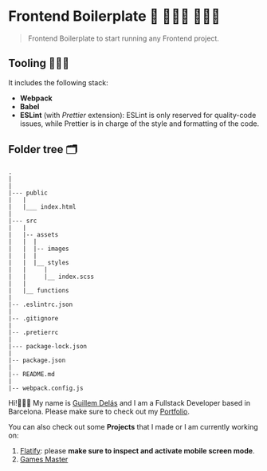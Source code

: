 # Frontend Boilerplate 🎨 👩🏽‍🎨 👨🏾‍🎨

> Frontend Boilerplate to start running any Frontend project.

## Tooling 🧑🏽‍💻

It includes the following stack:

- **Webpack**
- **Babel**
- **ESLint** (with _Prettier_ extension): ESLint is only reserved for quality-code issues, while Prettier is in charge of the style and formatting of the code.

## Folder tree 🗂

```
.
|
|
|--- public
|   |
|   |___ index.html
|
|--- src
|   |
|   |-- assets
|   |  |
|   |  |-- images
|   |  |
|   |  |__ styles
|   |     |
|   |     |__ index.scss
|   |
|   |__ functions
|
|-- .eslintrc.json
|
|-- .gitignore
|
|-- .pretierrc
|
|--- package-lock.json
|
|-- package.json
|
|-- README.md
|
|-- webpack.config.js
```

Hi!🙋🏽‍♂️ My name is [Guillem Delás](http://linkedin.com/in/guillemdelas) and I am a Fullstack Developer based in Barcelona. Please make sure to check out my [Portfolio](https://guillemdlopez.github.io/portfolio).

You can also check out some **Projects** that I made or I am currently working on:

1. [Flatify](http://flatify.club): please **make sure to inspect and activate mobile screen mode**.
2. [Games Master](http://games-master.herokuapp.com)
